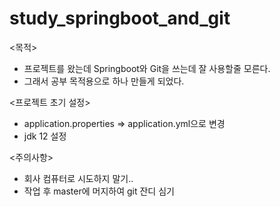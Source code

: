 # study_springboot_and_git
<목적>
- 프로젝트를 왔는데 Springboot와 Git을 쓰는데 잘 사용할줄 모른다.
- 그래서 공부 목적용으로 하나 만들게 되었다.

<프로젝트 초기 설정>
- application.properties => application.yml으로 변경
- jdk 12 설정

<주의사항>
- 회사 컴퓨터로 시도하지 말기..
- 작업 후 master에 머지하여 git 잔디 심기
